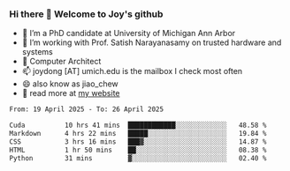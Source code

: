 ### Hi there 👋 Welcome to Joy's github

- 🔭 I’m a PhD candidate at University of Michigan Ann Arbor
- 🌱 I’m working with Prof. Satish Narayanasamy on trusted hardware and systems
- 👯 Computer Architect
- 📫 joydong [AT] umich.edu is the mailbox I check most often
- 😄 also know as jiao_chew
- 💬 read more at [my website](https://joydddd.github.io/)
<!--START_SECTION:waka-->

```txt
From: 19 April 2025 - To: 26 April 2025

Cuda          10 hrs 41 mins  ████████████░░░░░░░░░░░░░   48.58 %
Markdown      4 hrs 22 mins   █████░░░░░░░░░░░░░░░░░░░░   19.84 %
CSS           3 hrs 16 mins   ███▓░░░░░░░░░░░░░░░░░░░░░   14.87 %
HTML          1 hr 50 mins    ██░░░░░░░░░░░░░░░░░░░░░░░   08.38 %
Python        31 mins         ▓░░░░░░░░░░░░░░░░░░░░░░░░   02.40 %
```

<!--END_SECTION:waka-->

